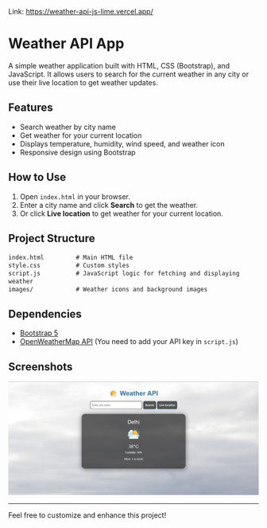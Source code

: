 Link: https://weather-api-js-lime.vercel.app/
# Weather API App

A simple weather application built with HTML, CSS (Bootstrap), and JavaScript. It allows users to search for the current weather in any city or use their live location to get weather updates.

## Features
- Search weather by city name
- Get weather for your current location
- Displays temperature, humidity, wind speed, and weather icon
- Responsive design using Bootstrap

## How to Use
1. Open `index.html` in your browser.
2. Enter a city name and click **Search** to get the weather.
3. Or click **Live location** to get weather for your current location.

## Project Structure
```
index.html         # Main HTML file
style.css          # Custom styles
script.js          # JavaScript logic for fetching and displaying weather
images/            # Weather icons and background images
```

## Dependencies
- [Bootstrap 5](https://getbootstrap.com/)
- [OpenWeatherMap API](https://openweathermap.org/api) (You need to add your API key in `script.js`)

## Screenshots
![Weather App Screenshot](./images/weather.png)

---

Feel free to customize and enhance this project!